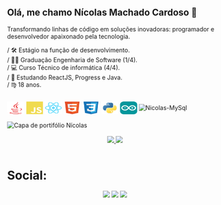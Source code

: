 ## Olá, me chamo Nícolas Machado Cardoso 👋

Transformando linhas de código em soluções inovadoras: programador e desenvolvedor apaixonado pela tecnologia.

\/ 🛠 Estágio na função de desenvolvimento.<br>
\/ 👨‍💻 Graduação Engenharia de Software (1/4).<br>
\/ 💻 Curso Técnico de informática (4/4).<br>
\/ 📘 Estudando ReactJS, Progress e Java.<br>
\/ ♍ 18 anos.<br>

<div style="display: inline_block"><br>
  <img align="center" alt="Nicolas-Js" height="30" width="40" src="https://raw.githubusercontent.com/devicons/devicon/master/icons/java/java-plain.svg">
  <img align="center" alt="Nicolas-Js" height="30" width="40" src="https://raw.githubusercontent.com/devicons/devicon/master/icons/javascript/javascript-plain.svg">
  <img align="center" alt="Nicolas-React" height="30" width="40" src="https://raw.githubusercontent.com/devicons/devicon/master/icons/react/react-original.svg">
  <img align="center" alt="Nicolas-HTML" height="30" width="40" src="https://raw.githubusercontent.com/devicons/devicon/master/icons/html5/html5-original.svg">
  <img align="center" alt="Nicolas-CSS" height="30" width="40" src="https://raw.githubusercontent.com/devicons/devicon/master/icons/css3/css3-original.svg">
  <img align="center" alt="Nicolas-Python" height="30" width="40" src="https://raw.githubusercontent.com/devicons/devicon/master/icons/python/python-original.svg">
  <img align="center" alt="Nicolas-INO" height="30" width="40" src="https://github.com/tandpfun/skill-icons/blob/main/icons/Arduino.svg">
  <img align="center" alt="Nicolas-MySql" height="40" width="50" src="https://cdn.jsdelivr.net/gh/devicons/devicon/icons/mysql/mysql-original-wordmark.svg">
</div>
<br>
<div>
  <img src="https://github.com/nicolasmacardoso/nicolasmacardoso/assets/106183309/95ebf2e9-6b19-4055-bbe0-6145b08def6f" alt="Capa de portifólio Nícolas">
</div>
<br>

<div align="center">
  <a href="https://github.com/nicolasmacardoso">
    <img height="180em" src="https://github-readme-stats.vercel.app/api?username=nicolasmacardoso&theme=tokyonight&show_icons=true" />
  </a>
  
  <a href="https://github.com/nicolasmacardoso">
    <img height="180em" src="https://github-readme-stats.vercel.app/api/top-langs/?username=nicolasmacardoso&layout=compact&langs_count=6&theme=tokyonight"/>
  </a>
</div>
<br>

<p><h1>Social: </h1></p>
<div align="center">
    <a href="https://www.linkedin.com/in/nicolasmacardoso/" target="_blank"><img src="https://img.shields.io/badge/-LinkedIn-%230077B5?style=for-the-badge&logo=linkedin&logoColor=white" target="_blank"></a>
    <a href="https://www.instagram.com/yoriyoi/" target="_blank"><img src="https://img.shields.io/badge/-Instagram-%23E4405F?style=for-the-badge&logo=instagram&logoColor=white" target="_blank"></a>
    <a href = "mailto:nicolasmacardoso@gmail.com"><img src="https://img.shields.io/badge/-Gmail-%23333?style=for-the-badge&logo=gmail&logoColor=white" target="_blank"></a>
</div>
